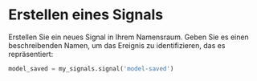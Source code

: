 # Erstellen eines Signals

Erstellen Sie ein neues Signal in Ihrem Namensraum. Geben Sie es einen beschreibenden Namen, um das Ereignis zu identifizieren, das es repräsentiert:

```python
model_saved = my_signals.signal('model-saved')
```
